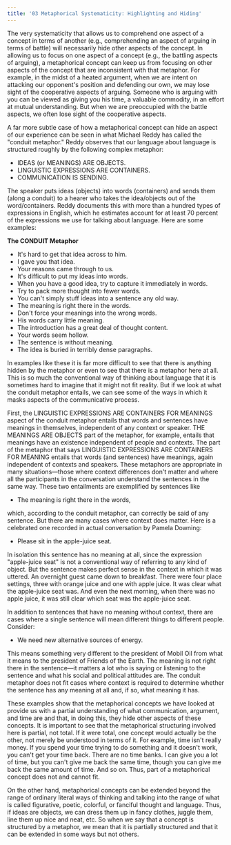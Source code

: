 ```yaml
---
title: '03 Metaphorical Systematicity: Highlighting and Hiding'
---
```


The very systematicity that allows us to comprehend one aspect of a concept in terms of another (e.g., comprehending an aspect of arguing in terms of battle) will necessarily hide other aspects of the concept. In allowing us to focus on one aspect of a concept (e.g., the battling aspects of arguing), a metaphorical concept can keep us from focusing on other aspects of the concept that are inconsistent with that metaphor. For example, in the midst of a heated argument, when we are intent on attacking our opponent's position and defending our own, we may lose sight of the cooperative aspects of arguing. Someone who is arguing with you can be viewed as giving you his time, a valuable commodity, in an effort at mutual understanding. But when we are preoccupied with the battle aspects, we often lose sight of the cooperative aspects.

A far more subtle case of how a metaphorical concept can hide an aspect of our experience can be seen in what Michael Reddy has called the "conduit metaphor." Reddy observes that our language about language is structured roughly by the following complex metaphor:

- IDEAS (or MEANINGS) ARE OBJECTS.
- LINGUISTIC EXPRESSIONS ARE CONTAINERS.
- COMMUNICATION IS SENDING.

The speaker puts ideas (objects) into words (containers) and sends them (along a conduit) to a hearer who takes the idea/objects out of the word/containers. Reddy documents this with more than a hundred types of expressions in English, which he estimates account for at least 70 percent of the expressions we use for talking about language. Here are some examples:

**The CONDUIT Metaphor**

- It's hard to get that idea across to him.
- I gave you that idea.
- Your reasons came through to us.
- It's difficult to put my ideas into words.
- When you have a good idea, try to capture it immediately in words.
- Try to pack more thought into fewer words.
- You can't simply stuff ideas into a sentence any old way.
- The meaning is right there in the words.
- Don't force your meanings into the wrong words.
- His words carry little meaning.
- The introduction has a great deal of thought content.
- Your words seem hollow.
- The sentence is without meaning.
- The idea is buried in terribly dense paragraphs.

In examples like these it is far more difficult to see that there is anything hidden by the metaphor or even to see that there is a metaphor here at all. This is so much the conventional way of thinking about language that it is sometimes hard to imagine that it might not fit reality. But if we look at what the conduit metaphor entails, we can see some of the ways in which it masks aspects of the communicative process.

First, the LINGUISTIC EXPRESSIONS ARE CONTAINERS FOR MEANINGS aspect of the conduit metaphor entails that words and sentences have meanings in themselves, independent of any context or speaker. THE MEANINGS ARE OBJECTS part of the metaphor, for example, entails that meanings have an existence independent of people and contexts. The part of the metaphor that says LINGUISTIC EXPRESSIONS ARE CONTAINERS FOR MEANING entails that words (and sentences) have meanings, again independent of contexts and speakers. These metaphors are appropriate in many situations—those where context differences don't matter and where all the participants in the conversation understand the sentences in the same way. These two entailments are exemplified by sentences like

- The meaning is right there in the words,

which, according to the conduit metaphor, can correctly be said of any sentence. But there are many cases where context does matter. Here is a celebrated one recorded in actual conversation by Pamela Downing:

- Please sit in the apple-juice seat.

In isolation this sentence has no meaning at all, since the expression "apple-juice seat" is not a conventional way of referring to any kind of object. But the sentence makes perfect sense in the context in which it was uttered. An overnight guest came down to breakfast. There were four place settings, three with orange juice and one with apple juice. It was clear what the apple-juice seat was. And even the next morning, when there was no apple juice, it was still clear which seat was the apple-juice seat.

In addition to sentences that have no meaning without context, there are cases where a single sentence will mean different things to different people. Consider:

- We need new alternative sources of energy.

This means something very different to the president of Mobil Oil from what it means to the president of Friends of the Earth. The meaning is not right there in the sentence—it matters a lot who is saying or listening to the sentence and what his social and political attitudes are. The conduit metaphor does not fit cases where context is required to determine whether the sentence has any meaning at all and, if so, what meaning it has.

These examples show that the metaphorical concepts we have looked at provide us with a partial understanding of what communication, argument, and time are and that, in doing this, they hide other aspects of these concepts. It is important to see that the metaphorical structuring involved here is partial, not total. If it were total, one concept would actually be the other, not merely be understood in terms of it. For example, time isn't really money. If you spend your time trying to do something and it doesn't work, you can't get your time back. There are no time banks. I can give you a lot of time, but you can't give me back the same time, though you can give me back the same amount of time. And so on. Thus, part of a metaphorical concept does not and cannot fit.

On the other hand, metaphorical concepts can be extended beyond the range of ordinary literal ways of thinking and talking into the range of what is called figurative, poetic, colorful, or fanciful thought and language. Thus, if ideas are objects, we can dress them up in fancy clothes, juggle them, line them up nice and neat, etc. So when we say that a concept is structured by a metaphor, we mean that it is partially structured and that it can be extended in some ways but not others.